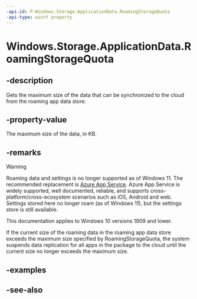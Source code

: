 ```yaml
---
-api-id: P:Windows.Storage.ApplicationData.RoamingStorageQuota
-api-type: winrt property
---
```


<!-- Property syntax
public ulong RoamingStorageQuota { get; }
-->

# Windows.Storage.ApplicationData.RoamingStorageQuota

## -description

Gets the maximum size of the data that can be synchronized to the cloud from the roaming app data store.

## -property-value

The maximum size of the data, in KB.

## -remarks

> [!WARNING]
> Roaming data and settings is no longer supported as of Windows 11. The recommended replacement is [Azure App Service](/azure/app-service/). Azure App Service is widely supported, well documented, reliable, and supports cross-platform/cross-ecosystem scenarios such as iOS, Android and web. Settings stored here no longer roam (as of Windows 11), but the settings store is still available.
> 
> This documentation applies to Windows 10 versions 1909 and lower.

If the current size of the roaming data in the roaming app data store exceeds the maximum size specified by RoamingStorageQuota, the system suspends data replication for all apps in the package to the cloud until the current size no longer exceeds the maximum size.

## -examples

## -see-also
